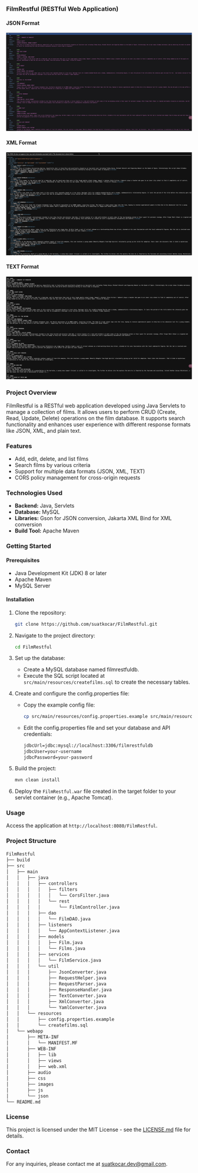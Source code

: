 ### FilmRestful (RESTful Web Application)

#### JSON Format

![JSON Format](screenshots/json-format.jpg)

#### XML Format

![XML Format](screenshots/xml-format.jpg)

#### TEXT Format

![TEXT Format](screenshots/text-format.jpg)

### Project Overview

FilmRestful is a RESTful web application developed using Java Servlets to manage a collection of films. It allows users to perform CRUD (Create, Read, Update, Delete) operations on the film database. It supports search functionality and enhances user experience with different response formats like JSON, XML, and plain text.

### Features

- Add, edit, delete, and list films
- Search films by various criteria
- Support for multiple data formats (JSON, XML, TEXT)
- CORS policy management for cross-origin requests

### Technologies Used

- **Backend:** Java, Servlets
- **Database:** MySQL
- **Libraries:** Gson for JSON conversion, Jakarta XML Bind for XML conversion
- **Build Tool:** Apache Maven

### Getting Started

#### Prerequisites

- Java Development Kit (JDK) 8 or later
- Apache Maven
- MySQL Server

#### Installation

1. Clone the repository:

   ```bash
   git clone https://github.com/suatkocar/FilmRestful.git
   ```

2. Navigate to the project directory:

   ```bash
   cd FilmRestful
   ```

3. Set up the database:
   
   - Create a MySQL database named filmrestfuldb.
   - Execute the SQL script located at `src/main/resources/createfilms.sql` to create the necessary tables.

4. Create and configure the config.properties file:

   - Copy the example config file:

     ```bash
     cp src/main/resources/config.properties.example src/main/resources/config.properties
     ```

   - Edit the config.properties file and set your database and API credentials:

     ```properties
     jdbcUrl=jdbc:mysql://localhost:3306/filmrestfuldb
     jdbcUser=your-username
     jdbcPassword=your-password
     ```

5. Build the project:

   ```bash
   mvn clean install
   ```

6. Deploy the `FilmRestful.war` file created in the target folder to your servlet container (e.g., Apache Tomcat).

### Usage

Access the application at `http://localhost:8080/FilmRestful`.

### Project Structure

```plaintext
FilmRestful
├── build
├── src
│   ├── main
│   │   ├── java
│   │   │   ├── controllers
│   │   │   │   ├── filters
│   │   │   │   │   └── CorsFilter.java
│   │   │   │   └── rest
│   │   │   │       └── FilmController.java
│   │   │   ├── dao
│   │   │   │   └── FilmDAO.java
│   │   │   ├── listeners
│   │   │   │   └── AppContextListener.java
│   │   │   ├── models
│   │   │   │   ├── Film.java
│   │   │   │   └── Films.java
│   │   │   ├── services
│   │   │   │   └── FilmService.java
│   │   │   └── util
│   │   │       ├── JsonConverter.java
│   │   │       ├── RequestHelper.java
│   │   │       ├── RequestParser.java
│   │   │       ├── ResponseHandler.java
│   │   │       ├── TextConverter.java
│   │   │       ├── XmlConverter.java
│   │   │       └── YamlConverter.java
│   │   └── resources
│   │       ├── config.properties.example
│   │       └── createfilms.sql
│   └── webapp
│       ├── META-INF
│       │   └── MANIFEST.MF
│       ├── WEB-INF
│       │   ├── lib
│       │   ├── views
│       │   ├── web.xml
│       ├── audio
│       ├── css
│       ├── images
│       ├── js
│       └── json
└── README.md
```

### License

This project is licensed under the MIT License - see the [LICENSE.md](LICENSE.md) file for details.

### Contact

For any inquiries, please contact me at suatkocar.dev@gmail.com.